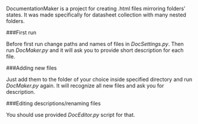DocumentationMaker is a project for creating .html files mirroring folders' states.
It was made specifically for datasheet collection with many nested folders. 

###First run

Before first run change paths and names of files in *DocSettings.py*. Then run *DocMaker.py* and it will ask you to provide short description for each file. 

###Adding new files

Just add them to the folder of your choice inside specified directory and run *DocMaker.py* again. It will recognize all new files and ask you for description.

###Editing descriptions/renaming files

You should use provided *DocEditor.py* script for that.